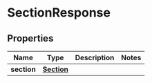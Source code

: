 

# SectionResponse

## Properties

Name | Type | Description | Notes
------------ | ------------- | ------------- | -------------
**section** | [**Section**](Section.md) |  | 



